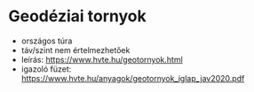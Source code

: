 # Geodéziai tornyok
  * országos túra 
  * táv/szint nem értelmezhetőek
  * leírás: https://www.hvte.hu/geotornyok.html
  * igazoló füzet: https://www.hvte.hu/anyagok/geotornyok_iglap_jav2020.pdf